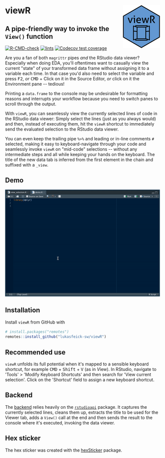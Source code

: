 # viewR <img src='man/figures/viewR.png' align="right" height="139" />

## A pipe-friendly way to invoke the `View()` function

<!-- badges: start -->
[![R-CMD-check](https://github.com/lukasfeick-sw/viewR/actions/workflows/r-cmd-check.yml/badge.svg?branch=main)](https://github.com/lukasfeick-sw/viewR/actions/workflows/r-cmd-check.yml)
[![lints](https://github.com/lukasfeick-sw/viewR/actions/workflows/lints.yml/badge.svg?branch=main)](https://github.com/lukasfeick-sw/viewR/actions/workflows/lints.yml)
[![Codecov test coverage](https://codecov.io/gh/lukasfeick-sw/viewR/branch/main/graph/badge.svg)](https://app.codecov.io/gh/lukasfeick-sw/viewR?branch=main)
<!-- badges: end -->

Are you a fan of both `magrittr` pipes *and* the RStudio data viewer? Especially when doing EDA, you'll oftentimes want to casually view the current "state" of your transformed data frame without assigning it to a variable each time. In that case you'd also need to select the variable and press <kbd>F2</kbd>, *or* <kbd>CMD</kbd> + Click on it in the Source Editor, *or* click on it the Environment pane -- tedious!

Printing a `data.frame` to the console may be undesirable for formatting reasons and interrupts your workflow because you need to switch panes to scroll through the output.

With `viewR`, you can seamlessly view the currently selected lines of code in the RStudio data viewer: Simply select the lines (just as you always would) and then, instead of executing them, hit the `viewR` shortcut to immediately send the evaluated selection to the RStudio data viewer.

You can even keep the trailing pipe `%>%` and leading or in-line comments `#` selected, making it easy to keyboard-navigate through your code and seamlessly invoke `viewR` on "mid-code" selections -- without any intermediate steps and all while keeping your hands on the keyboard. The title of the new data tab is inferred from the first element in the chain and suffixed with a `_view`.

## Demo

![](viewr_demo.gif)

## Installation

Install `viewR` from GitHub with

```r
# install.packages("remotes")
remotes::install_github("lukasfeick-sw/viewR")
```

## Recommended use

`viewR` unfolds its full potential when it's mapped to a sensible keyboard shortcut, for example <kbd>CMD</kbd> + <kbd>Shift</kbd> + <kbd>V</kbd> (as in *V*iew). In RStudio, navigate to 'Tools' > 'Modify Keyboard Shortcuts' and then search for 'View current selection'. Click on the 'Shortcut' field to assign a new keyboard shortcut.

## Backend

The [backend](https://github.com/lukasfeick-sw/viewR/blob/master/R/view_selection.R) relies heavily on the [`rstudioapi`](https://github.com/rstudio/rstudioapi) package. It captures the currently selected lines, cleans them up, extracts the title to be used for the Viewer tab, adds a `View()` call at the end and then sends the result to the console where it's executed, invoking the data viewer.

## Hex sticker

The hex sticker was created with the [hexSticker](https://github.com/GuangchuangYu/hexSticker) package.
